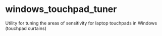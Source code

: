 # windows_touchpad_tuner
Utility for tuning the areas of sensitivity for laptop touchpads in Windows (touchpad curtains)
